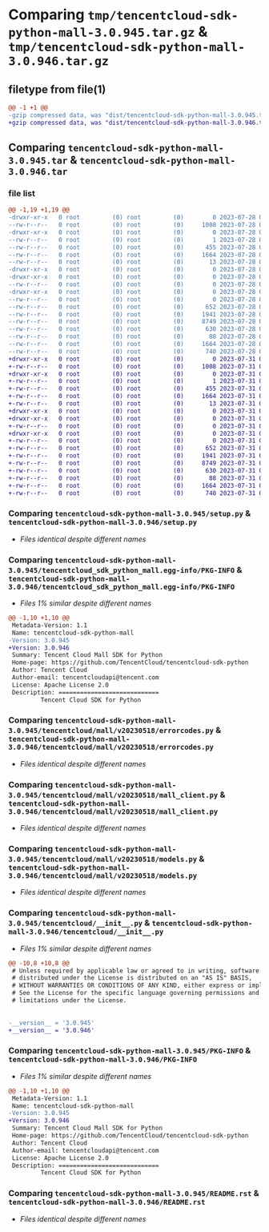 # Comparing `tmp/tencentcloud-sdk-python-mall-3.0.945.tar.gz` & `tmp/tencentcloud-sdk-python-mall-3.0.946.tar.gz`

## filetype from file(1)

```diff
@@ -1 +1 @@
-gzip compressed data, was "dist/tencentcloud-sdk-python-mall-3.0.945.tar", last modified: Fri Jul 28 00:31:28 2023, max compression
+gzip compressed data, was "dist/tencentcloud-sdk-python-mall-3.0.946.tar", last modified: Mon Jul 31 00:31:39 2023, max compression
```

## Comparing `tencentcloud-sdk-python-mall-3.0.945.tar` & `tencentcloud-sdk-python-mall-3.0.946.tar`

### file list

```diff
@@ -1,19 +1,19 @@
-drwxr-xr-x   0 root         (0) root         (0)        0 2023-07-28 00:31:28.000000 tencentcloud-sdk-python-mall-3.0.945/
--rw-r--r--   0 root         (0) root         (0)     1008 2023-07-28 00:31:28.000000 tencentcloud-sdk-python-mall-3.0.945/setup.py
-drwxr-xr-x   0 root         (0) root         (0)        0 2023-07-28 00:31:28.000000 tencentcloud-sdk-python-mall-3.0.945/tencentcloud_sdk_python_mall.egg-info/
--rw-r--r--   0 root         (0) root         (0)        1 2023-07-28 00:31:28.000000 tencentcloud-sdk-python-mall-3.0.945/tencentcloud_sdk_python_mall.egg-info/dependency_links.txt
--rw-r--r--   0 root         (0) root         (0)      455 2023-07-28 00:31:28.000000 tencentcloud-sdk-python-mall-3.0.945/tencentcloud_sdk_python_mall.egg-info/SOURCES.txt
--rw-r--r--   0 root         (0) root         (0)     1664 2023-07-28 00:31:28.000000 tencentcloud-sdk-python-mall-3.0.945/tencentcloud_sdk_python_mall.egg-info/PKG-INFO
--rw-r--r--   0 root         (0) root         (0)       13 2023-07-28 00:31:28.000000 tencentcloud-sdk-python-mall-3.0.945/tencentcloud_sdk_python_mall.egg-info/top_level.txt
-drwxr-xr-x   0 root         (0) root         (0)        0 2023-07-28 00:31:28.000000 tencentcloud-sdk-python-mall-3.0.945/tencentcloud/
-drwxr-xr-x   0 root         (0) root         (0)        0 2023-07-28 00:31:28.000000 tencentcloud-sdk-python-mall-3.0.945/tencentcloud/mall/
--rw-r--r--   0 root         (0) root         (0)        0 2023-07-28 00:31:28.000000 tencentcloud-sdk-python-mall-3.0.945/tencentcloud/mall/__init__.py
-drwxr-xr-x   0 root         (0) root         (0)        0 2023-07-28 00:31:28.000000 tencentcloud-sdk-python-mall-3.0.945/tencentcloud/mall/v20230518/
--rw-r--r--   0 root         (0) root         (0)        0 2023-07-28 00:31:28.000000 tencentcloud-sdk-python-mall-3.0.945/tencentcloud/mall/v20230518/__init__.py
--rw-r--r--   0 root         (0) root         (0)      652 2023-07-28 00:31:28.000000 tencentcloud-sdk-python-mall-3.0.945/tencentcloud/mall/v20230518/errorcodes.py
--rw-r--r--   0 root         (0) root         (0)     1941 2023-07-28 00:31:28.000000 tencentcloud-sdk-python-mall-3.0.945/tencentcloud/mall/v20230518/mall_client.py
--rw-r--r--   0 root         (0) root         (0)     8749 2023-07-28 00:31:28.000000 tencentcloud-sdk-python-mall-3.0.945/tencentcloud/mall/v20230518/models.py
--rw-r--r--   0 root         (0) root         (0)      630 2023-07-28 00:31:28.000000 tencentcloud-sdk-python-mall-3.0.945/tencentcloud/__init__.py
--rw-r--r--   0 root         (0) root         (0)       88 2023-07-28 00:31:28.000000 tencentcloud-sdk-python-mall-3.0.945/setup.cfg
--rw-r--r--   0 root         (0) root         (0)     1664 2023-07-28 00:31:28.000000 tencentcloud-sdk-python-mall-3.0.945/PKG-INFO
--rw-r--r--   0 root         (0) root         (0)      740 2023-07-28 00:31:28.000000 tencentcloud-sdk-python-mall-3.0.945/README.rst
+drwxr-xr-x   0 root         (0) root         (0)        0 2023-07-31 00:31:39.000000 tencentcloud-sdk-python-mall-3.0.946/
+-rw-r--r--   0 root         (0) root         (0)     1008 2023-07-31 00:31:39.000000 tencentcloud-sdk-python-mall-3.0.946/setup.py
+drwxr-xr-x   0 root         (0) root         (0)        0 2023-07-31 00:31:39.000000 tencentcloud-sdk-python-mall-3.0.946/tencentcloud_sdk_python_mall.egg-info/
+-rw-r--r--   0 root         (0) root         (0)        1 2023-07-31 00:31:39.000000 tencentcloud-sdk-python-mall-3.0.946/tencentcloud_sdk_python_mall.egg-info/dependency_links.txt
+-rw-r--r--   0 root         (0) root         (0)      455 2023-07-31 00:31:39.000000 tencentcloud-sdk-python-mall-3.0.946/tencentcloud_sdk_python_mall.egg-info/SOURCES.txt
+-rw-r--r--   0 root         (0) root         (0)     1664 2023-07-31 00:31:39.000000 tencentcloud-sdk-python-mall-3.0.946/tencentcloud_sdk_python_mall.egg-info/PKG-INFO
+-rw-r--r--   0 root         (0) root         (0)       13 2023-07-31 00:31:39.000000 tencentcloud-sdk-python-mall-3.0.946/tencentcloud_sdk_python_mall.egg-info/top_level.txt
+drwxr-xr-x   0 root         (0) root         (0)        0 2023-07-31 00:31:39.000000 tencentcloud-sdk-python-mall-3.0.946/tencentcloud/
+drwxr-xr-x   0 root         (0) root         (0)        0 2023-07-31 00:31:39.000000 tencentcloud-sdk-python-mall-3.0.946/tencentcloud/mall/
+-rw-r--r--   0 root         (0) root         (0)        0 2023-07-31 00:31:39.000000 tencentcloud-sdk-python-mall-3.0.946/tencentcloud/mall/__init__.py
+drwxr-xr-x   0 root         (0) root         (0)        0 2023-07-31 00:31:39.000000 tencentcloud-sdk-python-mall-3.0.946/tencentcloud/mall/v20230518/
+-rw-r--r--   0 root         (0) root         (0)        0 2023-07-31 00:31:39.000000 tencentcloud-sdk-python-mall-3.0.946/tencentcloud/mall/v20230518/__init__.py
+-rw-r--r--   0 root         (0) root         (0)      652 2023-07-31 00:31:39.000000 tencentcloud-sdk-python-mall-3.0.946/tencentcloud/mall/v20230518/errorcodes.py
+-rw-r--r--   0 root         (0) root         (0)     1941 2023-07-31 00:31:39.000000 tencentcloud-sdk-python-mall-3.0.946/tencentcloud/mall/v20230518/mall_client.py
+-rw-r--r--   0 root         (0) root         (0)     8749 2023-07-31 00:31:39.000000 tencentcloud-sdk-python-mall-3.0.946/tencentcloud/mall/v20230518/models.py
+-rw-r--r--   0 root         (0) root         (0)      630 2023-07-31 00:31:39.000000 tencentcloud-sdk-python-mall-3.0.946/tencentcloud/__init__.py
+-rw-r--r--   0 root         (0) root         (0)       88 2023-07-31 00:31:39.000000 tencentcloud-sdk-python-mall-3.0.946/setup.cfg
+-rw-r--r--   0 root         (0) root         (0)     1664 2023-07-31 00:31:39.000000 tencentcloud-sdk-python-mall-3.0.946/PKG-INFO
+-rw-r--r--   0 root         (0) root         (0)      740 2023-07-31 00:31:39.000000 tencentcloud-sdk-python-mall-3.0.946/README.rst
```

### Comparing `tencentcloud-sdk-python-mall-3.0.945/setup.py` & `tencentcloud-sdk-python-mall-3.0.946/setup.py`

 * *Files identical despite different names*

### Comparing `tencentcloud-sdk-python-mall-3.0.945/tencentcloud_sdk_python_mall.egg-info/PKG-INFO` & `tencentcloud-sdk-python-mall-3.0.946/tencentcloud_sdk_python_mall.egg-info/PKG-INFO`

 * *Files 1% similar despite different names*

```diff
@@ -1,10 +1,10 @@
 Metadata-Version: 1.1
 Name: tencentcloud-sdk-python-mall
-Version: 3.0.945
+Version: 3.0.946
 Summary: Tencent Cloud Mall SDK for Python
 Home-page: https://github.com/TencentCloud/tencentcloud-sdk-python
 Author: Tencent Cloud
 Author-email: tencentcloudapi@tencent.com
 License: Apache License 2.0
 Description: ============================
         Tencent Cloud SDK for Python
```

### Comparing `tencentcloud-sdk-python-mall-3.0.945/tencentcloud/mall/v20230518/errorcodes.py` & `tencentcloud-sdk-python-mall-3.0.946/tencentcloud/mall/v20230518/errorcodes.py`

 * *Files identical despite different names*

### Comparing `tencentcloud-sdk-python-mall-3.0.945/tencentcloud/mall/v20230518/mall_client.py` & `tencentcloud-sdk-python-mall-3.0.946/tencentcloud/mall/v20230518/mall_client.py`

 * *Files identical despite different names*

### Comparing `tencentcloud-sdk-python-mall-3.0.945/tencentcloud/mall/v20230518/models.py` & `tencentcloud-sdk-python-mall-3.0.946/tencentcloud/mall/v20230518/models.py`

 * *Files identical despite different names*

### Comparing `tencentcloud-sdk-python-mall-3.0.945/tencentcloud/__init__.py` & `tencentcloud-sdk-python-mall-3.0.946/tencentcloud/__init__.py`

 * *Files 1% similar despite different names*

```diff
@@ -10,8 +10,8 @@
 # Unless required by applicable law or agreed to in writing, software
 # distributed under the License is distributed on an "AS IS" BASIS,
 # WITHOUT WARRANTIES OR CONDITIONS OF ANY KIND, either express or implied.
 # See the License for the specific language governing permissions and
 # limitations under the License.
 
 
-__version__ = '3.0.945'
+__version__ = '3.0.946'
```

### Comparing `tencentcloud-sdk-python-mall-3.0.945/PKG-INFO` & `tencentcloud-sdk-python-mall-3.0.946/PKG-INFO`

 * *Files 1% similar despite different names*

```diff
@@ -1,10 +1,10 @@
 Metadata-Version: 1.1
 Name: tencentcloud-sdk-python-mall
-Version: 3.0.945
+Version: 3.0.946
 Summary: Tencent Cloud Mall SDK for Python
 Home-page: https://github.com/TencentCloud/tencentcloud-sdk-python
 Author: Tencent Cloud
 Author-email: tencentcloudapi@tencent.com
 License: Apache License 2.0
 Description: ============================
         Tencent Cloud SDK for Python
```

### Comparing `tencentcloud-sdk-python-mall-3.0.945/README.rst` & `tencentcloud-sdk-python-mall-3.0.946/README.rst`

 * *Files identical despite different names*

